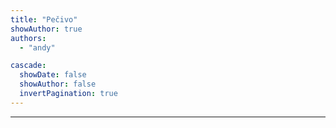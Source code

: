 ```yaml
---
title: "Pečivo"
showAuthor: true
authors:
  - "andy"

cascade:
  showDate: false
  showAuthor: false
  invertPagination: true
---
```



---
